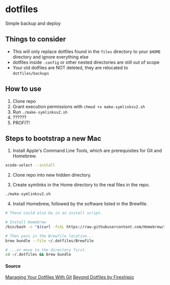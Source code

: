 # dotfiles
Simple backup and deploy

## Things to consider

- This will only replace dotfiles found in the `files` directory to your `$HOME` directory and ignore everything else
- dotfiles inside `.config` or other nested directories are still out of scope
- Your old dotfiles are NOT deleted, they are relocated to `dotfiles/backups`

## How to use
1. Clone repo
2. Grant execution permissions with ```chmod +x make-symlinksv2.sh```
3. Run `./make-symlinksv2.sh`
4. ??????
5. PROFIT!

## Steps to bootstrap a new Mac

1. Install Apple's Command Line Tools, which are prerequisites for Git and Homebrew.

```zsh
xcode-select --install
```

2. Clone repo into new hidden directory. 

3. Create symlinks in the Home directory to the real files in the repo.

```zsh
./make-symlinksv2.sh
```

4. Install Homebrew, followed by the software listed in the Brewfile.

```zsh
# These could also be in an install script.

# Install Homebrew
/bin/bash -c "$(curl -fsSL https://raw.githubusercontent.com/Homebrew/install/HEAD/install.sh)"

# Then pass in the Brewfile location...
brew bundle --file ~/.dotfiles/Brewfile

# ...or move to the directory first.
cd ~/.dotfiles && brew bundle
```


#### Source
[Managing Your Dotfiles With Git](https://medium.com/better-programming/managing-your-dotfiles-with-git-4dee603a19a2)
[Beyond Dotfiles by Fireshipio](https://github.com/eieioxyz/Beyond-Dotfiles-in-100-Seconds)
